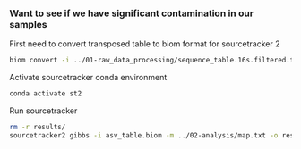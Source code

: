 ### Want to see if we have significant contamination in our samples

First need to convert transposed table to biom format for sourcetracker 2

```bash
biom convert -i ../01-raw_data_processing/sequence_table.16s.filtered.tr.txt --table-type="OTU table" --to-hdf5 -o asv_table.biom
```
Activate sourcetracker conda environment

```bash
conda activate st2
```

Run sourcetracker

```bash
rm -r results/
sourcetracker2 gibbs -i asv_table.biom -m ../02-analysis/map.txt -o results
```